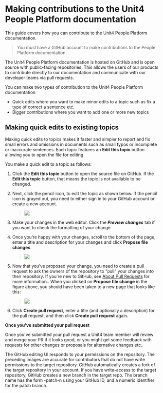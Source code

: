 # Making contributions to the Unit4 People Platform documentation

This guide covers how you can contribute to the Unit4 People Platform documentation.

 > You must have a GitHub account to make contributions to the People Platform documentation.

The Unit4 People Platform documentation is hosted on GitHub and is open source with public-facing repositories. This allows the users of our products to contribute directly to our documentation and communicate with our developer teams via pull requests.

You can make two types of contribution to the Unit4 People Platform documentation:

- Quick edits where you want to make minor edits to a topic such as fix a type of correct a sentence etc.
- Bigger contributions where you want to add one or more new topics
## Making quick edits to existing topics

Making quick edits to topics makes it faster and simpler to report and fix small errors and omissions in documents such as small typos or incomplete or inaccurate sentences. Each topic features an **Edit this topic** button allowing you to open the file for editing.

You make a  quick edit to a topic as follows:

1. Click the **Edit this topic** button to open the source file on GitHub. If the **Edit this topic** button, that means the topic is not available to be changed.
2. Next, click the pencil icon, to edit the topic as shown below. If the pencil icon is grayed out, you need to either sign in to your GitHub account or create a new account.

    >![](images/edit-in-github.png) 

3. Make your changes in the web editor. Click the _**Preview changes**_ tab if you want to check the formatting of your change.

4. Once you're happy with your changes, scroll to the bottom of the page, enter a title and description for your changes and click **Propose file changes**.
    >![](images/propose-file-changes75pct.png)

5. Now that you've proposed your change, you need to create a pull request to ask the owners of the repository to "pull" your changes into their repository. If you're new to GitHub, see [About Pull Requests](https://help.github.com/en/articles/about-pull-requests) for more information.. When you clicked on **Propose file change** in the figure above, you should have been taken to a new page that looks like this:

    >![](images/create-pull-request75pct.png)

6. Click **Create pull request**, enter a title (and optionally a description) for the pull request, and then click **Create pull request** again. 

**Once you've submitted your pull request**

Once you've submitted your pull request a Unit4 team member will review and merge your PR if it looks good, or you might get some feedback with requests for other changes or proposals for alternative changes etc..

The GitHub editing UI responds to your permissions on the repository. The preceding images are accurate for contributors that do not have write permissions to the target repository. GitHub automatically creates a fork of the target repository in your account. If you have write-access to the target repository, GitHub creates a new branch in the target repo. The branch name has the form <GitHubId>-patch-n using your GitHub ID, and a numeric identifier for the patch branch.
